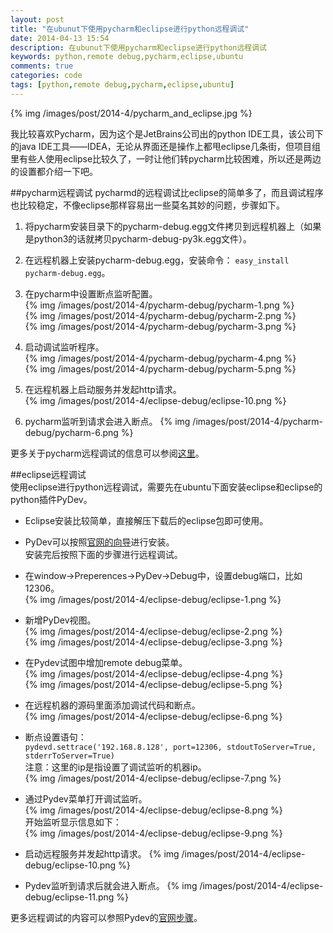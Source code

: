 ```yaml
---
layout: post
title: "在ubunut下使用pycharm和eclipse进行python远程调试"
date: 2014-04-13 15:54
description: 在ubunut下使用pycharm和eclipse进行python远程调试
keywords: python,remote debug,pycharm,eclipse,ubuntu
comments: true
categories: code
tags: [python,remote debug,pycharm,eclipse,ubuntu]
---
```


{% img /images/post/2014-4/pycharm_and_eclipse.jpg %}  

我比较喜欢Pycharm，因为这个是JetBrains公司出的python IDE工具，该公司下的java IDE工具——IDEA，无论从界面还是操作上都甩eclipse几条街，但项目组里有些人使用eclipse比较久了，一时让他们转pycharm比较困难，所以还是两边的设置都介绍一下吧。  
<!--more-->  

##pycharm远程调试
pycharmd的远程调试比eclipse的简单多了，而且调试程序也比较稳定，不像eclipse那样容易出一些莫名其妙的问题，步骤如下。  
  
1. 将pycharm安装目录下的pycharm-debug.egg文件拷贝到远程机器上（如果是python3的话就拷贝pycharm-debug-py3k.egg文件）。
2. 在远程机器上安装pycharm-debug.egg，安装命令： `easy_install pycharm-debug.egg`。
3. 在pycharm中设置断点监听配置。  
{% img /images/post/2014-4/pycharm-debug/pycharm-1.png %}  
{% img /images/post/2014-4/pycharm-debug/pycharm-2.png %}  
{% img /images/post/2014-4/pycharm-debug/pycharm-3.png %}  
  
4. 启动调试监听程序。  
{% img /images/post/2014-4/pycharm-debug/pycharm-4.png %}  
{% img /images/post/2014-4/pycharm-debug/pycharm-5.png %} 
  
5. 在远程机器上启动服务并发起http请求。  
{% img /images/post/2014-4/eclipse-debug/eclipse-10.png %}  
  
6. pycharm监听到请求会进入断点。
{% img /images/post/2014-4/pycharm-debug/pycharm-6.png %} 
  
更多关于pycharm远程调试的信息可以参阅[这里][url1]。

##eclipse远程调试  
使用eclipse进行python远程调试，需要先在ubuntu下面安装eclipse和eclipse的python插件PyDev。  

* Eclipse安装比较简单，直接解压下载后的eclipse包即可使用。
* PyDev可以按照[官网的向导][url2]进行安装。  
安装完后按照下面的步骤进行远程调试。  
  
* 在window->Preperences->PyDev->Debug中，设置debug端口，比如12306。  
{% img /images/post/2014-4/eclipse-debug/eclipse-1.png %}  
  
* 新增PyDev视图。  
{% img /images/post/2014-4/eclipse-debug/eclipse-2.png %}  
{% img /images/post/2014-4/eclipse-debug/eclipse-3.png %}  
   
* 在Pydev试图中增加remote debug菜单。  
{% img /images/post/2014-4/eclipse-debug/eclipse-4.png %}  
{% img /images/post/2014-4/eclipse-debug/eclipse-5.png %}  
  
* 在远程机器的源码里面添加调试代码和断点。  
{% img /images/post/2014-4/eclipse-debug/eclipse-6.png %}  
  
* 断点设置语句：  
`pydevd.settrace('192.168.8.128', port=12306, stdoutToServer=True, stderrToServer=True)`  
注意：这里的ip是指设置了调试监听的机器ip。  
{% img /images/post/2014-4/eclipse-debug/eclipse-7.png %}  
  
* 通过Pydev菜单打开调试监听。  
{% img /images/post/2014-4/eclipse-debug/eclipse-8.png %}  
开始监听显示信息如下：  
{% img /images/post/2014-4/eclipse-debug/eclipse-9.png %}  
  
* 启动远程服务并发起http请求。
{% img /images/post/2014-4/eclipse-debug/eclipse-10.png %}  
  
* Pydev监听到请求后就会进入断点。
{% img /images/post/2014-4/eclipse-debug/eclipse-11.png %}  

更多远程调试的内容可以参照Pydev的[官网步骤][url3]。
 
[url1]: http://www.jetbrains.com/pycharm/webhelp/remote-debugging.html
[url2]: http://pydev.org/manual_101_install.html
[url3]: http://pydev.org/manual_adv_remote_debugger.html
